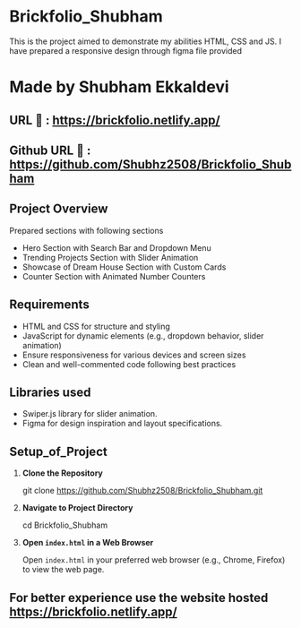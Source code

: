 # Brickfolio_Shubham

This is the project aimed to demonstrate my abilities HTML, CSS and JS. I have prepared a responsive design through figma file provided

# Made by Shubham Ekkaldevi
## URL 🔴 : https://brickfolio.netlify.app/
## Github URL 🔴 : https://github.com/Shubhz2508/Brickfolio_Shubham


## Project Overview
Prepared sections with following sections
- Hero Section with Search Bar and Dropdown Menu
- Trending Projects Section with Slider Animation
- Showcase of Dream House Section with Custom Cards
- Counter Section with Animated Number Counters

## Requirements

- HTML and CSS for structure and styling
- JavaScript for dynamic elements (e.g., dropdown behavior, slider animation)
- Ensure responsiveness for various devices and screen sizes
- Clean and well-commented code following best practices

## Libraries used
- Swiper.js library for slider animation.
- Figma for design inspiration and layout specifications.

## Setup_of_Project

1. **Clone the Repository**

   git clone https://github.com/Shubhz2508/Brickfolio_Shubham.git
   
3. **Navigate to Project Directory**

   cd Brickfolio_Shubham

4. **Open `index.html` in a Web Browser**

   Open `index.html` in your preferred web browser (e.g., Chrome, Firefox) to view the web page.

## For better experience use the website hosted https://brickfolio.netlify.app/



